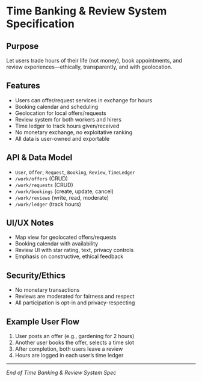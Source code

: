 # Time Banking & Review System Specification

## Purpose
Let users trade hours of their life (not money), book appointments, and review experiences—ethically, transparently, and with geolocation.

## Features
* Users can offer/request services in exchange for hours
* Booking calendar and scheduling
* Geolocation for local offers/requests
* Review system for both workers and hirers
* Time ledger to track hours given/received
* No monetary exchange, no exploitative ranking
* All data is user-owned and exportable

## API & Data Model
* `User`, `Offer`, `Request`, `Booking`, `Review`, `TimeLedger`
* `/work/offers` (CRUD)
* `/work/requests` (CRUD)
* `/work/bookings` (create, update, cancel)
* `/work/reviews` (write, read, moderate)
* `/work/ledger` (track hours)

## UI/UX Notes
* Map view for geolocated offers/requests
* Booking calendar with availability
* Review UI with star rating, text, privacy controls
* Emphasis on constructive, ethical feedback

## Security/Ethics
* No monetary transactions
* Reviews are moderated for fairness and respect
* All participation is opt-in and privacy-respecting

## Example User Flow
1. User posts an offer (e.g., gardening for 2 hours)
2. Another user books the offer, selects a time slot
3. After completion, both users leave a review
4. Hours are logged in each user’s time ledger

---
*End of Time Banking & Review System Spec*